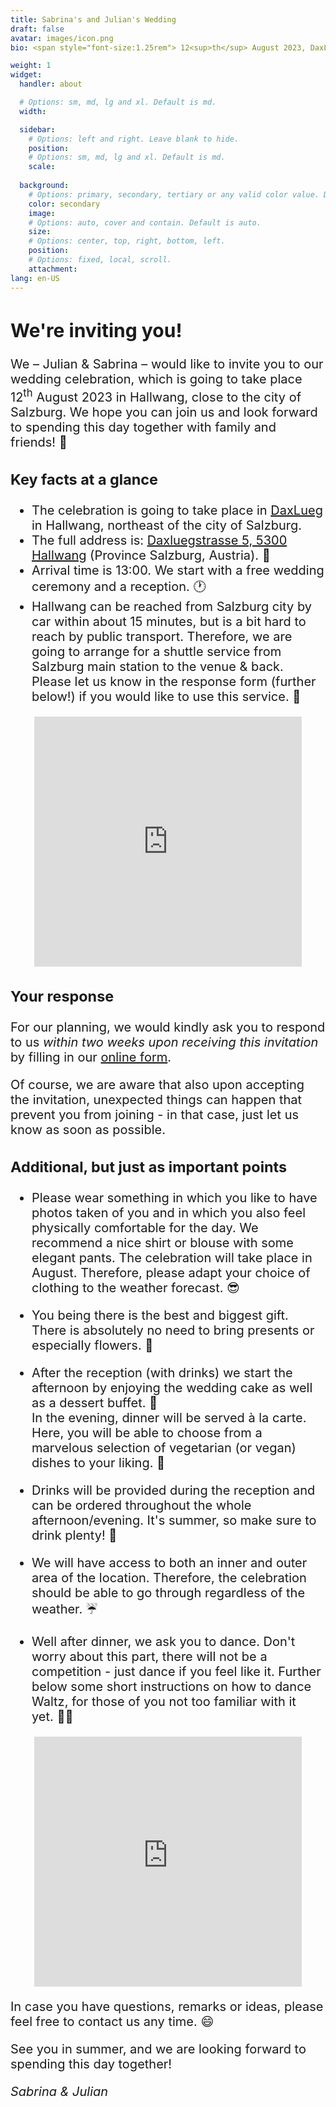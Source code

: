 ```yaml
---
title: Sabrina's and Julian's Wedding
draft: false
avatar: images/icon.png
bio: <span style="font-size:1.25rem"> 12<sup>th</sup> August 2023, DaxLueg.<br/>Daxluegstrasse 5, 5300 Hallwang,<br/>Salzburg, Austria. </span>

weight: 1
widget:
  handler: about

  # Options: sm, md, lg and xl. Default is md.
  width:

  sidebar:
    # Options: left and right. Leave blank to hide.
    position:
    # Options: sm, md, lg and xl. Default is md.
    scale:
  
  background:
    # Options: primary, secondary, tertiary or any valid color value. Default is primary.
    color: secondary
    image:
    # Options: auto, cover and contain. Default is auto.
    size:
    # Options: center, top, right, bottom, left.
    position:
    # Options: fixed, local, scroll.
    attachment:
lang: en-US
---
```


<span style="font-size:1.25rem">

## We're inviting you!

We – Julian & Sabrina – would like to invite you to our wedding celebration, which is going to take place <nobr>12<sup>th</sup> August 2023</nobr> in Hallwang, close to the city of Salzburg.
We hope you can join us and look forward to spending this day together with family and <nobr>friends! 🎉</nobr>

### Key facts at a glance

- The celebration is going to take place in [DaxLueg](https://www.daxlueg.at/index.php/en/) in Hallwang, northeast of the city of Salzburg.
- The full address is: [Daxluegstrasse 5, 5300 Hallwang](https://www.google.com/maps/place/Panoramagasthof+DaxLueg+-+Schuber+OG/@47.8273598,13.090556,17.29z/data=!4m16!1m7!3m6!1s0x47769a15886fc89b:0x3c8c93a5f2098a56!2sDaxluegstra%C3%9Fe+5,+5300+Esch,+%C3%96sterreich!3b1!8m2!3d47.8287309!4d13.09359!3m7!1s0x47769a3e20e0e0a1:0xc23dca54874db104!5m2!4m1!1i2!8m2!3d47.8286605!4d13.0936105?hl=de) (Province Salzburg, <nobr>Austria). 📍</nobr>
- Arrival time is 13:00. We start with a free wedding ceremony and a <nobr>reception. 🕐</nobr>
- Hallwang can be reached from Salzburg city by car within about 15 minutes, but is a bit hard to reach by public transport. Therefore, we are going to arrange for a shuttle service from Salzburg main station to the venue & back. Please let us know in the response form (further below!) if you would like to use this <nobr>service. 🚕</nobr>

<p align="center"><iframe src="https://www.google.com/maps/embed?pb=!1m18!1m12!1m3!1d2678.5606575543875!2d13.091401315638226!3d47.82873087920003!2m3!1f0!2f0!3f0!3m2!1i1024!2i768!4f13.1!3m3!1m2!1s0x47769a3e20e0e0a1%3A0xc23dca54874db104!2sPanoramagasthof%20DaxLueg%20-%20Schuber%20OG!5e0!3m2!1sde!2snl!4v1676760321257!5m2!1sde!2snl" width="85%" height="400" style="border:0;" allowfullscreen="" loading="lazy" referrerpolicy="no-referrer-when-downgrade"></iframe></p>

### Your response

For our planning, we would kindly ask you to respond to us *within two weeks upon receiving this invitation* by filling in our [online form](https://cloud.jusa.at/index.php/apps/forms/s/jstAx4mtPyWRD3TcBKRLdnE5).

Of course, we are aware that also upon accepting the invitation, unexpected things can happen that prevent you from joining - in that case, just let us know as soon as possible.

### Additional, but just as important points

- Please wear something in which you like to have photos taken of you and in which you also feel physically comfortable for the day. We recommend a nice shirt or blouse with some elegant pants. The celebration will take place in August. Therefore, please adapt your choice of clothing to the weather <nobr>forecast. 😎</nobr>

- You being there is the best and biggest gift. There is absolutely no need to bring presents or especially <nobr>flowers. 🥰</nobr>

- After the reception (with drinks) we start the afternoon by enjoying the wedding cake as well as a dessert <nobr>buffet. 🍰</nobr><br/> In the evening, dinner will be served à la carte. Here, you will be able to choose from a marvelous selection of vegetarian (or vegan) dishes to your <nobr>liking. 🥗</nobr>
      
- Drinks will be provided during the reception and can be ordered throughout the whole afternoon/evening. It's summer, so make sure to drink <nobr>plenty! 🍹</nobr>
      
- We will have access to both an inner and outer area of the location. Therefore, the celebration should be able to go through regardless of the <nobr>weather. ☔️</nobr>
      
- Well after dinner, we ask you to dance. Don't worry about this part, there will not be a competition - just dance if you feel like it. Further below some short instructions on how to dance Waltz, for those of you not too familiar with it <nobr>yet. 💃🏼</nobr>

<p align="center"><iframe width="85%" height="400" src="https://www.youtube.com/embed/n8PIcO4_S5Q" title="YouTube video player" frameborder="0" allow="accelerometer; autoplay; clipboard-write; encrypted-media; gyroscope; picture-in-picture; web-share" allowfullscreen></iframe></p>

In case you have questions, remarks or ideas, please feel free to contact us any <nobr>time. 😄</nobr>

See you in summer, and we are looking forward to spending this day together!

*Sabrina & Julian*

</span>
